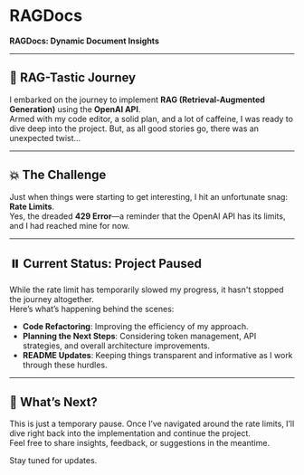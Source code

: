 # RAGDocs
**RAGDocs: Dynamic Document Insights**

---

## 🚀 **RAG-Tastic Journey**

I embarked on the journey to implement **RAG (Retrieval-Augmented Generation)** using the **OpenAI API**.  
Armed with my code editor, a solid plan, and a lot of caffeine, I was ready to dive deep into the project. But, as all good stories go, there was an unexpected twist...

---

## 💥 The Challenge

Just when things were starting to get interesting, I hit an unfortunate snag: **Rate Limits**.  
Yes, the dreaded **429 Error**—a reminder that the OpenAI API has its limits, and I had reached mine for now.

---

## ⏸️ **Current Status: Project Paused**

While the rate limit has temporarily slowed my progress, it hasn't stopped the journey altogether.  
Here’s what’s happening behind the scenes:

- **Code Refactoring**: Improving the efficiency of my approach.
- **Planning the Next Steps**: Considering token management, API strategies, and overall architecture improvements.
- **README Updates**: Keeping things transparent and informative as I work through these hurdles.

---

## 🔮 **What’s Next?**

This is just a temporary pause. Once I’ve navigated around the rate limits, I’ll dive right back into the implementation and continue the project.  
Feel free to share insights, feedback, or suggestions in the meantime.

Stay tuned for updates.